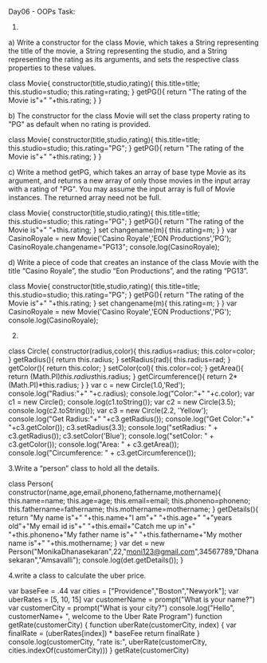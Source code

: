 Day06 - OOPs Task:

1.

a) Write a constructor for the class Movie, which takes a String representing the title of the movie, a String representing the studio, and a String representing the rating as its arguments, and sets the respective class properties to these values.

class Movie{
    constructor(title,studio,rating){
        this.title=title;
        this.studio=studio;
        this.rating=rating;
    }
    getPG(){
        return "The rating of the Movie is"+" "+this.rating;
    }
}

b) The constructor for the class Movie will set the class property rating to "PG" as default when no rating is provided.

class Movie{
    constructor(title,studio,rating){
        this.title=title;
        this.studio=studio;
        this.rating="PG";
    }
    getPG(){
        return "The rating of the Movie is"+" "+this.rating;
    }
}

c) Write a method getPG, which takes an array of base type Movie as its argument, and returns a new array of only those movies in the input array with a rating of "PG". You may assume the input array is full of Movie instances. The returned array need not be full.

class Movie{
    constructor(title,studio,rating){
        this.title=title;
        this.studio=studio;
        this.rating="PG";
    }
    getPG(){
        return "The rating of the Movie is"+" "+this.rating;
    }
    set changename(m){
        this.rating=m;
    }
}
var CasinoRoyale = new Movie('Casino Royale','EON Productions','PG');
CasinoRoyale.changename="PG13";
console.log(CasinoRoyale);

d) Write a piece of code that creates an instance of the class Movie with the title “Casino Royale”, the studio “Eon Productions”, and the rating “PG13”.

class Movie{
    constructor(title,studio,rating){
        this.title=title;
        this.studio=studio;
        this.rating="PG";
    }
    getPG(){
        return "The rating of the Movie is"+" "+this.rating;
    }
    set changename(m){
        this.rating=m;
    }
}
var CasinoRoyale = new Movie('Casino Royale','EON Productions','PG');
console.log(CasinoRoyale);

2.

class Circle{
    constructor(radius,color){
        this.radius=radius;
        this.color=color;
    }
    getRadius(){
        return this.radius;
    }
    setRadius(rad){
        this.radius=rad;
    }
    getColor(){
        return this.color;
    }
    setColor(col){
        this.color=col;
    }
    getArea(){
        return (Math.PI)*this.radius*this.radius;
    }
    getCircumference(){
        return 2*(Math.PI)*this.radius;
    }
}
var c = new Circle(1.0,'Red');
console.log("Radius:"+" "+c.radius);
console.log("Color:"+" "+c.color);
var c1 = new Circle();
console.log(c1.toString());
var c2 = new Circle(3.5);
console.log(c2.toString());
var c3 = new Circle(2.2, 'Yellow');
console.log("Get Radius:"+" "+c3.getRadius());
console.log("Get Color:"+" "+c3.getColor());
c3.setRadius(3.3);
console.log("setRadius: " + c3.getRadius());
c3.setColor('Blue');
console.log("setColor: " + c3.getColor());
console.log("Area: " + c3.getArea());
console.log("Circumference: " + c3.getCircumference());

3.Write a “person” class to hold all the details.

class Person{
    constructor(name,age,email,phoneno,fathername,mothername){
        this.name=name;
        this.age=age;
        this.email=email;
        this.phoneno=phoneno;
        this.fathername=fathername;
        this.mothername=mothername;
    }
    getDetails(){
        return "My name is"+" "+this.name+"I am"+" "+this.age+" "+"years old"+"My email id is"+" "+this.email+"Catch me up in"+" "+this.phoneno+"My father name is"+"                   "+this.fathername+"My mother name is"+" "+this.mothername;
    }
var det = new Person("MonikaDhanasekaran",22,"moni123@gmail.com",34567789,"Dhanasekaran","Amsavalli");
console.log(det.getDetails()); 
}

4.write a class to calculate the uber price.

var baseFee = .44
var cities = ["Providence","Boston","Newyork"];
var uberRates = [5, 10, 15]
var customerName = prompt("What is your name?") 
var customerCity = prompt("What is your city?") 
console.log("Hello", customerName+ ", welcome to the Uber Rate Program")
function getRate(customerCity) {
  function uberRate(customerCity, index) { 
    var finalRate = (uberRates[index]) * baseFee
    return finalRate 
  }
  console.log(customerCity, "rate is:", uberRate(customerCity, cities.indexOf(customerCity))) 
}
getRate(customerCity)
